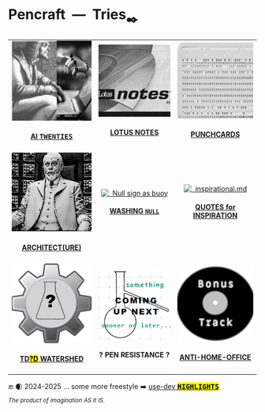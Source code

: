 # Pencraft &nbsp;&mdash;&nbsp; Tries<sub>✒️</sub>

<table>
  <tr align="center">
    <td>
      <a href="README+/AI-2020s.md"><img src="../../../_rsc/_img/_nav/tiles/AIchemy_bw-200px.jpg" alt="AI-2020s.md" title="&nbsp;AI Twenties - Much ado about ... fussing?"/></a>
      <br /><div><h4><a href="README+/AI-2020s.md">AI <samp>TWENTIES</samp></a></h4></div>
    </td>
      <td>
      <a href="README+/LN-view.md"><img src="../../../_rsc/_img/_nav/tiles/LotusNotes_bw-200px.jpg" alt="&nbsp;LN-view.md" title="&nbsp;Lotus Notes - This used to be my playground"/></a>
      <br /><div><h4><a href="README+/LN-view.md">LOTUS NOTES</a></h4></div>
    </td>
    <td>
      <a href="README+/punchcard.md"><img src="../../../_rsc/_img/_nav/tiles/punchcard_bw-200px.png" alt="&nbsp;used punchacrd" title="&nbsp;Punchcards - once upon a time"/></a>
        <br /><div><h4><a href="README+/punchcard.md">PUNCHCARDS</a></h4></div>
    </td>
                                            </tr><tr></tr><tr align="center">
    <td>
      <a href="README+/SW_architect-aTake.md"><img src="../../../_rsc/_img/_nav/tiles/Architect_bw-200px.jpg" alt="&nbsp;U-Val" title="&nbsp;Finding Software Architect - a Take"/></a>
      <br /><div><h4><a href="README+/SW_architect-aTake.md">ARCHITECT(URE)</a></h4></div>
    </td>
        <!--                          N U L L   W A S H I N G      --!>
      <td>
        <a href="README+/NullRefError.md"><img src="../../../_rsc/_img/_nav/tiles/nullref-buoy_bw-200px.jpg" alt="&nbsp; Null sign as buoy" title="&nbsp; Null, its reference, and their mistake"/></a>
        <br /><div><h4><a href="README+/NullRefError.md">WASHING <code>NULL</code></a></h4></div>
     </td>
    <td>
        <a href="../quotes/README+/inspirational.md"><img src="../../../_rsc/_img/_nav/tiles/InspitationQuotes_bw-200px.png" alt="&nbsp; inspirational.md" title="&nbsp;Quotes to work and rest"/></a>
        <br /><div><h4><a href="../quotes/README+/inspirational.md">QUOTES for INSPIRATION</a></h4></div>
    </td>
        </tr><tr></tr><tr align="center">
    <!--                  T D D   W A T E R S H E D !-->                                              
  <td>
      <a href="../../../software/tests/asDrive/README+/TDD-Watershed/README.md"><img src="../../../_rsc/_img/_nav/tiles/TddWatershed_bw-200px.png" alt="&nbsp;TDD-Big_Watershed.md" title="&nbsp;Tests Driven What - Watershed"/></a>
      <br /><div><h4><a href="../../../software/tests/asDrive/README+/TDD-Watershed/README.md">TD<mark>?D</mark> WATERSHED</a></h4></div>
    </td>
          <td>
      <picture><img src="../../../_rsc/_img/_nav/tiles/_ComingNext_200px.jpg" alt="&nbsp;Coming up next..." title="&nbsp;Next essay coming sooner or later.."/></picture>
      <br /><div ><h4>? PEN RESISTANCE ?</h4>
    </td>
    <td>
      <a href="../offtopic/anti-home-office.md"><img src="../../../_rsc/_img/_nav/tiles/_BonusTrack_bw-200px.png" alt="&nbsp;Bonus track: anti-home-office" title="&nbsp;Neither office nor home spots"/></a>
        <br /><div><h4><a href="../offtopic/anti-home-office.md"">ANTI-HOME-OFFICE</a></h4></div>
    </td>
  </tr>
</table>

🔚 🌒 2024-2025 ... some more freestyle ➡️ [use-dev <mark><samp><b>HIGHLIGHTS</b></samp></mark>](https://github.com/Kyriosity/use-dev/blob/main/.github/README.md#highlights)\
<sub><i>The product of imagination AS it IS.</i></sub>
